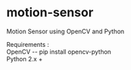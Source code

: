 # motion-sensor
Motion Sensor using OpenCV and Python

Requirements :<br>
OpenCV -- pip install opencv-python<br>
Python 2.x +
